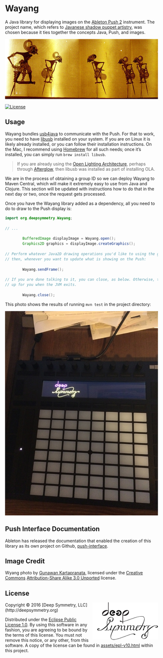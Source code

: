 # Wayang

A Java library for displaying images on the
[Ableton Push 2](https://www.ableton.com/en/push/) instrument. The
project name, which refers to
[Javanese shadow puppet artistry](https://en.wikipedia.org/wiki/Wayang),
was chosen because it ties together the concepts Java, Push, and
images.

[![Wayang photo](assets/Wayang_Pandawa.jpg)](https://commons.wikimedia.org/wiki/File:Wayang_Pandawa.jpg)

[![License](https://img.shields.io/badge/License-Eclipse%20Public%20License%201.0-blue.svg)](#license)

## Usage

Wayang bundles
[usb4java](http://usb4java.org/quickstart/javax-usb.html) to
communicate with the Push. For that to work, you need to have
[libusb](http://libusb.info) installed on your system. If you are on
Linux it is likely already installed, or you can follow their
installation instructions. On the Mac, I recommend using
[Homebrew](http://brew.sh) for all such needs; once it&rsquo;s
installed, you can simply run `brew install libusb`.

> If you are already using the
> [Open Lighting Architecture](https://www.openlighting.org/ola/),
> perhaps through
> [Afterglow](https://github.com/brunchboy/afterglow#afterglow), then
> libusb was installed as part of installing OLA.

We are in the process of obtaining a group ID so we can deploy Wayang
to Maven Central, which will make it extremely easy to use from Java
and Clojure. This section will be updated with instructions how to do
that in the next day or two, once the request gets processed.

Once you have the Wayang library added as a dependency, all you need
to do to draw to the Push display is:

```java
import org.deepsymmetry.Wayang;

// ...

        BufferedImage displayImage = Wayang.open();
        Graphics2D graphics = displayImage.createGraphics();

// Perform whatever Java2D drawing operations you'd like to using the graphics object,
// then, whenever you want to update what is showing on the Push:

        Wayang.sendFrame();

// If you are done talking to it, you can close, as below. Otherwise, the library cleans
// up for you when the JVM exits.

        Wayang.close();

```

This photo shows the results of running `mvn test` in the project directory:

![Test display](assets/Test.jpg)

## Push Interface Documentation

Ableton has released the documentation that enabled the creation of
this library as its own project on Github,
[push-interface](https://github.com/Ableton/push-interface).

## Image Credit

Wyang photo by [Gunawan Kartapranata](https://commons.wikimedia.org/wiki/User:Gunkarta), licensed under the [Creative Commons](https://en.wikipedia.org/wiki/en:Creative_Commons) [Attribution-Share Alike 3.0 Unported](https://creativecommons.org/licenses/by-sa/3.0/deed.en) license.

## License

<img align="right" alt="Deep Symmetry" src="assets/DS-logo-bw-200-padded-left.png">
Copyright © 2016 [Deep Symmetry, LLC](http://deepsymmetry.org)

Distributed under the
[Eclipse Public License 1.0](http://opensource.org/licenses/eclipse-1.0.php).
By using this software in any fashion, you are agreeing to be bound by
the terms of this license. You must not remove this notice, or any
other, from this software. A copy of the license can be found in
[assets/epl-v10.html](https://rawgit.com/brunchboy/wayang/master/assets/epl-v10.html)
within this project.
